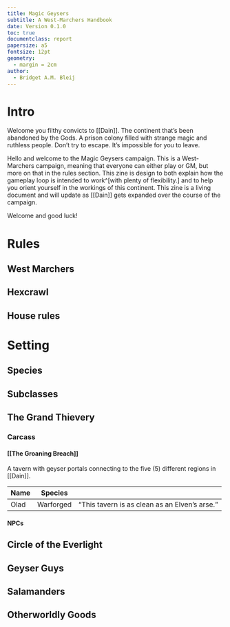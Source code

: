 ```yaml
---
title: Magic Geysers
subtitle: A West-Marchers Handbook
date: Version 0.1.0
toc: true
documentclass: report
papersize: a5
fontsize: 12pt
geometry:
  - margin = 2cm
author:
  - Bridget A.M. Bleij
---
```


# Intro

Welcome you filthy convicts to [[Dain]]. The continent that’s been abandoned by the Gods. A prison colony filled with strange magic and ruthless people. Don’t try to escape. It’s impossible for you to leave.

Hello and welcome to the Magic Geysers campaign. This is a West-Marchers campaign, meaning that everyone can either play or GM, but more on that in the rules section. This zine is design to both explain how the gameplay loop is intended to work^[with plenty of flexibility.] and to help you orient yourself in the workings of this continent. This zine is a living document and will update as [[Dain]] gets expanded over the course of the campaign.

Welcome and good luck!

# Rules

## West Marchers

## Hexcrawl

## House rules

# Setting

## Species

## Subclasses

## The Grand Thievery

### Carcass

#### [[The Groaning Breach]]

A tavern with geyser portals connecting to the five (5) different regions in [[Dain]]. 

| Name | Species   |                                               |
| ---- | --------- | --------------------------------------------- |
| Olad | Warforged | “This tavern is as clean as an Elven’s arse.” |

#### NPCs

## Circle of the Everlight

## Geyser Guys

## Salamanders

## Otherworldly Goods